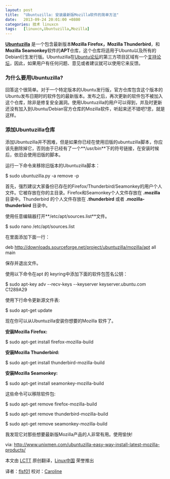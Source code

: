 ```yaml
---
layout: post
title:	"Ubuntuzilla: 安装最新版Mozilla软件的简单方法"
date:	2013-09-24 20:01:00 +0800 
categories:	技术 linuxcn 
tags:	[linuxcn,Ubuntuzilla,Mozilla]
---
```



[**Ubuntuzilla**](http://sourceforge.net/apps/mediawiki/ubuntuzilla/index.php?title=Main_Page) 是一个包含最新版本**Mozilla Firefox，Mozilla Thunderbird**，和**Mozilla Seamonkey**软件的**APT**仓库，这个仓库将适用于Ubuntu以及所有的Debian衍生发行版。Ubuntuzilla在[Ubuntu论坛](http://ubuntuforums.org/)的第三方项目区域有一个[支持论坛](http://ubuntuforums.org/forumdisplay.php?f=251)，因此，如果用户有任何问题、意见或者建议就可以使用它来反馈。


### **为什么要用Ubuntuzilla?**


回答这个很简单。对于一个特定版本的Ubuntu发行版，官方仓库包含这个版本的Ubuntu发布日期时的软件包的最新版本。发布之后，再次更新的软件包不被加入这个仓库，除非是修复安全漏洞。使用Ubuntuzilla的用户可以得到，并及时更新还没有加入到Ubuntu/Debian官方仓库的Mozilla软件，听起来还不错吧?恩，就是这样。


### **添加Ubuntuzilla仓库**


添加Ubuntuzilla并不困难，但是如果你已经在使用旧版的ubuntuzilla脚本，你应该先删除掉它，否则由于已经有了一个**/usr/bin**下的符号链接，在安装时候后，依旧会使用旧版的脚本。


运行一下命令来移除旧版本的Ubuntuzilla脚本：


$ sudo ubuntuzilla.py -a remove -p


首先，强烈建议大家备份已存在的Firefox/Thunderbird/Seamonkey的用户个人文件。它被存放在你的主目录。Firefox和Seamonkey个人文件存放在 **.mozilla** 目录中。Thunderbird 的个人文件存放在 **.thunderbird** 或者 **.mozilla-thunderbird** 目录中。


使用任意编辑器打开**/etc/apt/sources.list**文件。


$ sudo nano /etc/apt/sources.list


在里面添加下面一行：


deb http://downloads.sourceforge.net/project/ubuntuzilla/mozilla/apt all main


保存并退出文件。


使用以下命令在apt 的 keyring中添加下面的软件包签名公钥：


$ sudo apt-key adv --recv-keys --keyserver keyserver.ubuntu.com C1289A29


使用下行命令更新源文件表:


$ sudo apt-get update


现在你可以从Ubuntuzilla安装你想要的Mozilla 软件了。


**安装Mozilla Firefox:**


$ sudo apt-get install firefox-mozilla-build


**安装Mozilla Thunderbird:**


$ sudo apt-get install thunderbird-mozilla-build


**安装Mozilla Seamonkey:**


$ sudo apt-get install seamonkey-mozilla-build


这些命令可以移除软件包:


$ sudo apt-get remove firefox-mozilla-build


$ sudo apt-get remove thunderbird-mozilla-build


$ sudo apt-get remove seamonkey-mozilla-build


我发现它对那些想要最新版Mozilla产品的人非常有用。使用愉快!


 


via: <http://www.unixmen.com/ubuntuzilla-easy-way-install-latest-mozilla-products/>


本文由 [LCTT](https://github.com/LCTT/TranslateProject) 原创翻译，[Linux中国](http://linux.cn/portal.php) 荣誉推出


译者：[flsf01](http://linux.cn/space/flsf01) 校对：[Caroline](http://linux.cn/space/14763)
